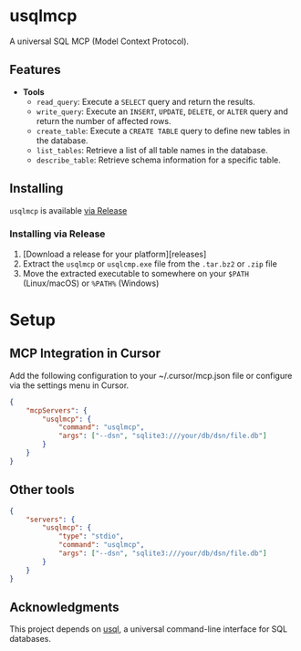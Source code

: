 # usqlmcp

A universal SQL MCP (Model Context Protocol).

## Features

- **Tools**
  - `read_query`: Execute a `SELECT` query and return the results.
  - `write_query`: Execute an `INSERT`, `UPDATE`, `DELETE`, or `ALTER` query and return the number of affected rows.
  - `create_table`: Execute a `CREATE TABLE` query to define new tables in the database.
  - `list_tables`: Retrieve a list of all table names in the database.
  - `describe_table`: Retrieve schema information for a specific table.

## Installing
`usqlmcp` is available [via Release][]

[via Release]: #installing-via-release

### Installing via Release

1. [Download a release for your platform][releases]
2. Extract the `usqlmcp` or `usqlcmp.exe` file from the `.tar.bz2` or `.zip` file
3. Move the extracted executable to somewhere on your `$PATH` (Linux/macOS) or
   `%PATH%` (Windows)

# Setup

## MCP Integration in Cursor

Add the following configuration to your ~/.cursor/mcp.json file or configure via the settings menu in Cursor.

```json
{
    "mcpServers": {
        "usqlmcp": {
            "command": "usqlmcp",
            "args": ["--dsn", "sqlite3:///your/db/dsn/file.db"]
        }
    }
}
```

## Other tools

```json
{
    "servers": {
        "usqlmcp": {
            "type": "stdio",
            "command": "usqlmcp",
            "args": ["--dsn", "sqlite3:///your/db/dsn/file.db"]
        }
    }
}
```

## Acknowledgments

This project depends on [usql](https://github.com/xo/usql), a universal command-line interface for SQL databases.
